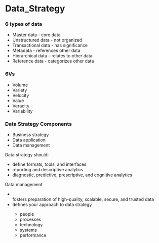 <h1>Data_Strategy</h1>

<h3>6 types of data</h3>
<ul>
  <li>Master data - core data</li>
  <li>Unstructured data - not organized</li>
  <li>Transactional data - has significance</li>
  <li>Metadata - references other data</li>
  <li>Hierarchical data - relates to other data</li>
  <li>Reference data - categorizes other data</li>
</ul>

<h3>6Vs</h3>
<ul>
  <li>Volume</li>
  <li>Variety</li>
  <li>Velocity</li>
  <li>Value</li>
  <li>Veracity</li>
  <li>Variability</li>
</ul>

<h3>Data Strategy Components</h3>
<ul>
  <li>Business strategy</li>
  <li>Data application</li>
  <li>Data management</li>
</ul>

Data strategy should:
<ul>
  <li>define formats, tools, and interfaces</li>
  <li>reporting and descriptive analytics</li>
  <li>diagnostic, predictive, prescriptive, and cognitive analytics</li>
</ul>

Data management
<ul>
  <li></li>fosters preparation of high-quality, scalable, secure, and trusted data</li>
  <li>defines your approach to data strategy</li>
    <ul>
      <li>people</li>
      <li>processes</li>
      <li>technology</li>
      <li>systems</li>
      <li>performance</li>
    </ul>
</ul>
